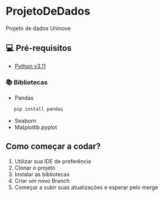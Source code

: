 # ProjetoDeDados
Projeto de dados Uninove


## 💻 Pré-requisitos

* <a href= "https://www.python.org/downloads/"> Python v3.11 </a>

### :books: Bibliotecas

* Pandas
```sh
   pip install pandas
   ```
* Seaborn
* Matplotlib.pyplot


## Como começar a codar?

1. Utilizar sua IDE de preferência
2. Clonar o projeto
3. Instalar as bibliotecas
4. Criar um novo Branch 
5. Começar a subir suas atualizações e esperar pelo merge